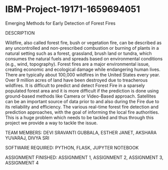 # IBM-Project-19171-1659694051
Emerging Methods for Early Detection of Forest Fires

DESCRIPTION

Wildfire, also called forest fire, bush or vegetation fire, can be described as any uncontrolled and non-prescribed combustion or burning of plants in a natural setting such as a forest, grassland, brush land or tundra, which consumes the natural fuels and spreads based on environmental conditions (e.g., wind, topography).
Forest fires are a major environmental issue, creating economic and ecological damage while endangering human lives. There are typically about 100,000 wildfires in the United States every year. Over 9 million acres of land have been destroyed due to treacherous wildfires. It is difficult to predict and detect Forest Fire in a sparsely populated forest area and it is more difficult if the prediction is done using ground-based methods like Camera or Video-Based approach. Satellites can be an important source of data prior to and also during the Fire due to its reliability and efficiency. The various real-time forest fire detection and prediction approaches, with the goal of informing the local fire authorities. This is a huge problem which needs to be tackled and thus through this project we provide a way to tackle the issue.

TEAM MEMBERS:
DEVI SRAVANTI GUBBALA, 
ESTHER JANET,
AKSHARA YUVARAJ,
DIVYA SRI

SOFTWARE REQUIRED:
PYTHON,
FLASK,
JUPYTER NOTEBOOK

 ASSIGNMENT FINISHED:
 ASSIGNMENT 1,
 ASSIGNMENT 2,
 ASSIGNMENT 3,
 ASSIGNMENT 4
